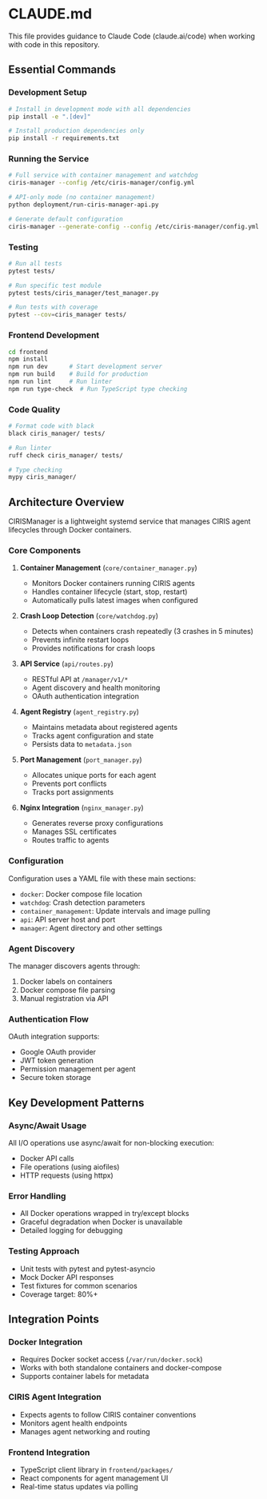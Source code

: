 # CLAUDE.md

This file provides guidance to Claude Code (claude.ai/code) when working with code in this repository.

## Essential Commands

### Development Setup
```bash
# Install in development mode with all dependencies
pip install -e ".[dev]"

# Install production dependencies only
pip install -r requirements.txt
```

### Running the Service
```bash
# Full service with container management and watchdog
ciris-manager --config /etc/ciris-manager/config.yml

# API-only mode (no container management)
python deployment/run-ciris-manager-api.py

# Generate default configuration
ciris-manager --generate-config --config /etc/ciris-manager/config.yml
```

### Testing
```bash
# Run all tests
pytest tests/

# Run specific test module
pytest tests/ciris_manager/test_manager.py

# Run tests with coverage
pytest --cov=ciris_manager tests/
```

### Frontend Development
```bash
cd frontend
npm install
npm run dev      # Start development server
npm run build    # Build for production
npm run lint     # Run linter
npm run type-check  # Run TypeScript type checking
```

### Code Quality
```bash
# Format code with black
black ciris_manager/ tests/

# Run linter
ruff check ciris_manager/ tests/

# Type checking
mypy ciris_manager/
```

## Architecture Overview

CIRISManager is a lightweight systemd service that manages CIRIS agent lifecycles through Docker containers.

### Core Components

1. **Container Management** (`core/container_manager.py`)
   - Monitors Docker containers running CIRIS agents
   - Handles container lifecycle (start, stop, restart)
   - Automatically pulls latest images when configured

2. **Crash Loop Detection** (`core/watchdog.py`)
   - Detects when containers crash repeatedly (3 crashes in 5 minutes)
   - Prevents infinite restart loops
   - Provides notifications for crash loops

3. **API Service** (`api/routes.py`)
   - RESTful API at `/manager/v1/*`
   - Agent discovery and health monitoring
   - OAuth authentication integration

4. **Agent Registry** (`agent_registry.py`)
   - Maintains metadata about registered agents
   - Tracks agent configuration and state
   - Persists data to `metadata.json`

5. **Port Management** (`port_manager.py`)
   - Allocates unique ports for each agent
   - Prevents port conflicts
   - Tracks port assignments

6. **Nginx Integration** (`nginx_manager.py`)
   - Generates reverse proxy configurations
   - Manages SSL certificates
   - Routes traffic to agents

### Configuration

Configuration uses a YAML file with these main sections:
- `docker`: Docker compose file location
- `watchdog`: Crash detection parameters
- `container_management`: Update intervals and image pulling
- `api`: API server host and port
- `manager`: Agent directory and other settings

### Agent Discovery

The manager discovers agents through:
1. Docker labels on containers
2. Docker compose file parsing
3. Manual registration via API

### Authentication Flow

OAuth integration supports:
- Google OAuth provider
- JWT token generation
- Permission management per agent
- Secure token storage

## Key Development Patterns

### Async/Await Usage
All I/O operations use async/await for non-blocking execution:
- Docker API calls
- File operations (using aiofiles)
- HTTP requests (using httpx)

### Error Handling
- All Docker operations wrapped in try/except blocks
- Graceful degradation when Docker is unavailable
- Detailed logging for debugging

### Testing Approach
- Unit tests with pytest and pytest-asyncio
- Mock Docker API responses
- Test fixtures for common scenarios
- Coverage target: 80%+

## Integration Points

### Docker Integration
- Requires Docker socket access (`/var/run/docker.sock`)
- Works with both standalone containers and docker-compose
- Supports container labels for metadata

### CIRIS Agent Integration
- Expects agents to follow CIRIS container conventions
- Monitors agent health endpoints
- Manages agent networking and routing

### Frontend Integration
- TypeScript client library in `frontend/packages/`
- React components for agent management UI
- Real-time status updates via polling